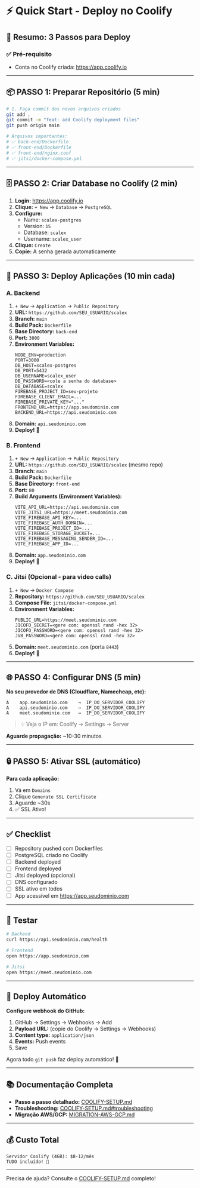 # ⚡ Quick Start - Deploy no Coolify

## 🎯 Resumo: 3 Passos para Deploy

### ✅ Pré-requisito
- Conta no Coolify criada: https://app.coolify.io

---

## 📦 PASSO 1: Preparar Repositório (5 min)

```bash
# 1. Faça commit dos novos arquivos criados
git add .
git commit -m "feat: add Coolify deployment files"
git push origin main

# Arquivos importantes:
# ✅ back-end/Dockerfile
# ✅ front-end/Dockerfile
# ✅ front-end/nginx.conf
# ✅ jitsi/docker-compose.yml
```

---

## 🗄️ PASSO 2: Criar Database no Coolify (2 min)

1. **Login:** https://app.coolify.io
2. **Clique:** `+ New` → `Database` → `PostgreSQL`
3. **Configure:**
   - Name: `scalex-postgres`
   - Version: `15`
   - Database: `scalex`
   - Username: `scalex_user`
4. **Clique:** `Create`
5. **Copie:** A senha gerada automaticamente

---

## 🚀 PASSO 3: Deploy Aplicações (10 min cada)

### A. Backend

1. `+ New` → `Application` → `Public Repository`
2. **URL:** `https://github.com/SEU_USUARIO/scalex`
3. **Branch:** `main`
4. **Build Pack:** `Dockerfile`
5. **Base Directory:** `back-end`
6. **Port:** `3000`
7. **Environment Variables:**
   ```
   NODE_ENV=production
   PORT=3000
   DB_HOST=scalex-postgres
   DB_PORT=5432
   DB_USERNAME=scalex_user
   DB_PASSWORD=<cole a senha do database>
   DB_DATABASE=scalex
   FIREBASE_PROJECT_ID=seu-projeto
   FIREBASE_CLIENT_EMAIL=...
   FIREBASE_PRIVATE_KEY="..."
   FRONTEND_URL=https://app.seudominio.com
   BACKEND_URL=https://api.seudominio.com
   ```
8. **Domain:** `api.seudominio.com`
9. **Deploy!** 🚀

### B. Frontend

1. `+ New` → `Application` → `Public Repository`
2. **URL:** `https://github.com/SEU_USUARIO/scalex` (mesmo repo)
3. **Branch:** `main`
4. **Build Pack:** `Dockerfile`
5. **Base Directory:** `front-end`
6. **Port:** `80`
7. **Build Arguments (Environment Variables):**
   ```
   VITE_API_URL=https://api.seudominio.com
   VITE_JITSI_URL=https://meet.seudominio.com
   VITE_FIREBASE_API_KEY=...
   VITE_FIREBASE_AUTH_DOMAIN=...
   VITE_FIREBASE_PROJECT_ID=...
   VITE_FIREBASE_STORAGE_BUCKET=...
   VITE_FIREBASE_MESSAGING_SENDER_ID=...
   VITE_FIREBASE_APP_ID=...
   ```
8. **Domain:** `app.seudominio.com`
9. **Deploy!** 🚀

### C. Jitsi (Opcional - para video calls)

1. `+ New` → `Docker Compose`
2. **Repository:** `https://github.com/SEU_USUARIO/scalex`
3. **Compose File:** `jitsi/docker-compose.yml`
4. **Environment Variables:**
   ```
   PUBLIC_URL=https://meet.seudominio.com
   JICOFO_SECRET=<gere com: openssl rand -hex 32>
   JICOFO_PASSWORD=<gere com: openssl rand -hex 32>
   JVB_PASSWORD=<gere com: openssl rand -hex 32>
   ```
5. **Domain:** `meet.seudominio.com` (porta `8443`)
6. **Deploy!** 🚀

---

## 🌐 PASSO 4: Configurar DNS (5 min)

**No seu provedor de DNS (Cloudflare, Namecheap, etc):**

```
A    app.seudominio.com    →  IP_DO_SERVIDOR_COOLIFY
A    api.seudominio.com    →  IP_DO_SERVIDOR_COOLIFY
A    meet.seudominio.com   →  IP_DO_SERVIDOR_COOLIFY
```

> 💡 Veja o IP em: Coolify → Settings → Server

**Aguarde propagação:** ~10-30 minutos

---

## 🔒 PASSO 5: Ativar SSL (automático)

**Para cada aplicação:**
1. Vá em `Domains`
2. Clique `Generate SSL Certificate`
3. Aguarde ~30s
4. ✅ SSL Ativo!

---

## ✅ Checklist

- [ ] Repository pushed com Dockerfiles
- [ ] PostgreSQL criado no Coolify
- [ ] Backend deployed
- [ ] Frontend deployed
- [ ] Jitsi deployed (opcional)
- [ ] DNS configurado
- [ ] SSL ativo em todos
- [ ] App acessível em https://app.seudominio.com

---

## 🧪 Testar

```bash
# Backend
curl https://api.seudominio.com/health

# Frontend
open https://app.seudominio.com

# Jitsi
open https://meet.seudominio.com
```

---

## 🔄 Deploy Automático

**Configure webhook do GitHub:**
1. GitHub → Settings → Webhooks → Add
2. **Payload URL:** (copie do Coolify → Settings → Webhooks)
3. **Content type:** `application/json`
4. **Events:** Push events
5. Save

Agora todo `git push` faz deploy automático! 🎉

---

## 📚 Documentação Completa

- **Passo a passo detalhado:** [COOLIFY-SETUP.md](COOLIFY-SETUP.md)
- **Troubleshooting:** [COOLIFY-SETUP.md#troubleshooting](COOLIFY-SETUP.md#troubleshooting)
- **Migração AWS/GCP:** [MIGRATION-AWS-GCP.md](MIGRATION-AWS-GCP.md)

---

## 💰 Custo Total

```
Servidor Coolify (4GB): $8-12/mês
TUDO incluído! 🎉
```

---

Precisa de ajuda? Consulte o [COOLIFY-SETUP.md](COOLIFY-SETUP.md) completo!
